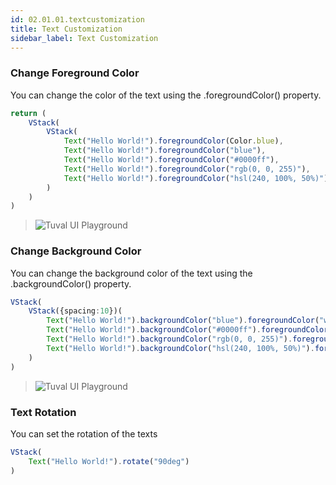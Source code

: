 ```yaml
---
id: 02.01.01.textcustomization
title: Text Customization
sidebar_label: Text Customization
---
```


### Change Foreground Color
You can change the color of the text using the .foregroundColor() property.
``` ts
return ( 
    VStack( 
        VStack( 
            Text("Hello World!").foregroundColor(Color.blue),
            Text("Hello World!").foregroundColor("blue"),
            Text("Hello World!").foregroundColor("#0000ff"),
            Text("Hello World!").foregroundColor("rgb(0, 0, 255)"),
            Text("Hello World!").foregroundColor("hsl(240, 100%, 50%)")
        )
    ) 
) 
```
>![Tuval UI Playground](https://cdn.discordapp.com/attachments/997404959052148736/997421412400771132/unknown.png)

### Change Background Color
You can change the background color of the text using the .backgroundColor() property.
``` ts
VStack( 
    VStack({spacing:10})( 
        Text("Hello World!").backgroundColor("blue").foregroundColor("white"),
        Text("Hello World!").backgroundColor("#0000ff").foregroundColor("white"),
        Text("Hello World!").backgroundColor("rgb(0, 0, 255)").foregroundColor("white"),
        Text("Hello World!").backgroundColor("hsl(240, 100%, 50%)").foregroundColor("white"),
    )
)
```
>![Tuval UI Playground](https://cdn.discordapp.com/attachments/997404959052148736/997424941907591178/unknown.png)

### Text Rotation
You can set the rotation of the texts
``` ts
VStack( 
    Text("Hello World!").rotate("90deg")
)
```